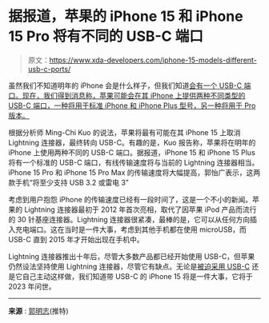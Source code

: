 # 据报道，苹果的 iPhone 15 和 iPhone 15 Pro 将有不同的 USB-C 端口

> 原文：<https://www.xda-developers.com/iphone-15-models-different-usb-c-ports/>

虽然我们不知道明年的 iPhone 会是什么样子，但我们知道[会有一个 USB-C 端口。现在，我们得到消息称，苹果可能会在其 iPhone 上提供两种不同类型的 USB-C 端口，一种将用于标准 iPhone 和 iPhone Plus 型号，另一种将用于 Pro 版本。](https://www.xda-developers.com/apple-confirms-ditching-lightning/)

根据分析师 Ming-Chi Kuo 的说法，苹果将最有可能在其 iPhone 15 上取消 Lightning 连接器，最终转向 USB-C。有趣的是，Kuo 报告称，苹果将在明年的 iPhone 上使用两种不同的 USB-C 端口。据报道，iPhone 15 和 iPhone 15 Plus 将有一个标准的 USB-C 端口，有线传输速度将与当前的 Lightning 连接器相当。iPhone 15 Pro 和 iPhone 15 Pro Max 的传输速度将大幅提高，郭怡广表示，这两款手机“将至少支持 USB 3.2 或雷电 3”

考虑到用户抱怨 iPhone 的传输速度已经有一段时间了，这是一个不小的新闻。苹果的 Lightning 连接器最初于 2012 年首次亮相，取代了因苹果 iPod 产品而流行的 30 针基座连接器。Lightning 连接器很紧凑，最棒的是，它可以从任何方向插入充电端口。这在当时是一件大事，考虑到其他手机都在使用 microUSB，而 USB-C 直到 2015 年才开始出现在手机中。

Lightning 连接器推出十年后，尽管大多数产品都已经开始使用 USB-C，但苹果仍然设法坚持使用 Lightning 连接器，尽管它有缺点。无论是[被迫采用 USB-C](https://www.xda-developers.com/eu-iphone-usb-c-2024/) 还是它自己主动这样做，我们知道带 USB-C 的 iPhone 15 将是一件大事，它将于 2023 年问世。

* * *

**来源** : [郭明志](https://twitter.com/mingchikuo/status/1593052342412533760)(推特)